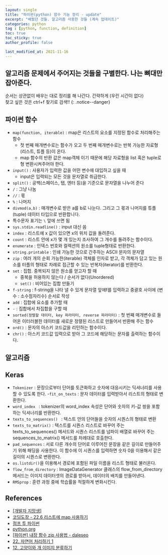 ```yaml
---
layout: single
title: "파이썬(python) 함수 기능 정리 - update"
excerpt: "배웠던 것들. 알고리즘 사용한 것들 (계속 업데이트)"
categories: python
tag : [python, function, definition]
toc: true
toc_sticky: true
author_profile: false

last_modified_at: 2021-11-16
---
```


## 알고리즘 문제에서 주어지는 것들을 구별한다. 나는 뼈대만 잡아준다.

순서는 상관없이 배우는 대로 정리를 해 나간다. 간략하게 (우린 시간이 없다)<br>
찾고 싶은 것은 ctrl+f 찾기로 검색!!
{: .notice--danger}

## 파이썬 함수

- `map(function, iterable)` : map은 리스트의 요소를 지정된 함수로 처리해주는 함수
  - 첫 번째 매개변수로는 함수가 오고 두 번째 매개변수로는 반복 가능한 자료형(리스트, 튜플 등)이 온다.
  - map 함수의 반환 값은 map객체 이기 때문에 해당 자료형을 list 혹은 tuple로 형 변환시켜주어야 한다.
- `input()` : 사용자가 입력한 값을 어떤 변수에 대입하고 싶을 때
  - input은 입력되는 모든 것을 문자열로 취급한다.
- `split()` : 공백(스페이스, 탭, 엔터 등)을 기준으로 문자열을 나누어 준다
- `/` : 그냥 나눔 
- `//` : 몫
- `%` : 나머지
- `divmod(a,b)` : 매개변수로 받은 a를 b로 나눈다. 그리고 그 몫과 나머지를 튜플(tuple) 데이터 타입으로 반환합니다.
- 특수문자 표기는 `\` 앞에 쓰면 됨
- `sys.stdin.readline()` : input 대신 씀
- `index` : 리스트에 x 값이 있으면 x의 위치 값을 돌려준다.
- `count` : 리스트 안에 x가 몇 개 있는지 조사하여 그 개수를 돌려주는 함수이다.
- `enumerate` : 인덱스 번호와 컬렉션의 원소를 tuple형태로 반환한다.
- `string.printable` : 인쇄 가능한 것으로 간주하는 ASCII 문자의 문자열
- `zip` : 여러 개의 순회 가능한(iterable) 객체를 인자로 받고, 각 객체가 담고 있는 원소를 터플의 형태로 차례로 접근할 수 있는 반복자(iterator)를 반환한다.
- `set` : 집합. 중복되지 않은 원소를 얻고자 할 때
  - 중복을 허용하지 않는다 / 순서가 없다(Unordered)
  - `set()` : 비어있는 집합 만들기
- `f-string` : f-string을 나타 낼 수 있게 문자열 앞에f를 입력하고 중괄호 사이에 {변수 : 소수점자리수} 순서로 작성
- `add` : 집합에 요소를 추가할 때
- `-` : 집합에서 차집합을 구할 때
- `sorted(정렬할 데이터, key 파라미터, reverse 파라미터)` : 첫 번째 매개변수로 들어온 이터러블한 데이터를 새로운 정렬된 리스트로 만들어서 반환해 주는 함수
- `ord()` : 문자의 아스키 코드값을 리턴하는 함수이다.
- `chr()` : 아스키 코드값 입력으로 받아 그 코드에 해당하는 문자를 출력하는 함수이다.


## 알고리즘



## Keras

- `Tokenizer` : 문장으로부터 단어를 토큰화하고 숫자에 대응시키는 딕셔너리를 사용할 수 있도록 한다.
-`fit_on_texts` : 문자 데이터를 입력받아서 리스트의 형태로 변환한다.
- `word_index ` : tokenizer의 word_index 속성은 단어와 숫자의 키-값 쌍을 포함하는 딕셔너리를 반환한다.
- `texts_to_sequences() ` : 텍스트 안의 단어들을 숫자의 시퀀스의 형태로 변환
- `texts_to_matrix()` : 텍스트를 시퀀스 리스트로 바꾸어 주는 texts_to_sequences() 메서드와 시퀀스 리스트를 넘파이 배열로 바꾸어 주는 sequences_to_matrix() 메서드를 차례대로 호출한다.
- `pad_sequences` : 서로 다른 개수의 단어로 이루어진 문장을 같은 길이로 만들어주기 위해 패딩을 사용한다. 이 함수에 이 시퀀스를 입력하면 숫자 0을 이용해서 같은 길이의 시퀀스로 변환한다.
- `os.listdir()`을 이용해서 경로에 포함된 파일 이름을 리스트 형태로 불러온다.
- `flow_from_directory` : ImageDataGenerator 클래스의 flow_from_directory 메서드는 이미지 데이터셋의 경로를 받아서, 데이터의 배치를 만들어낸다.
- `RMSprop` : 훈련 과정 중에 학습률을 적절하게 변화시킨다.



## References 

- [[개발자 지망생]](https://blockdmask.tistory.com/531 )
- [코딩도장 - 22.6 리스트에 map 사용하기](https://dojang.io/mod/page/view.php?id=2286)
- [점프 투 파이썬](https://wikidocs.net/25)
- [python.org](https://docs.python.org/ko/3/library/string.html)
- [[파이썬] 내장 함수 zip 사용법 - daleseo](https://www.daleseo.com/python-zip/)
- [22. 자연어 처리하기 1](https://codetorial.net/tensorflow/natural_language_processing_in_tensorflow_01.html)
- [12. 고양이와 개 이미지 분류하기](https://codetorial.net/tensorflow/classifying_the_cats_and_dogs.html)